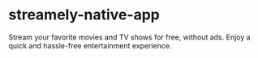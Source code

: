 # streamely-native-app
 Stream your favorite movies and TV shows for free, without ads. Enjoy a quick and hassle-free entertainment experience.

